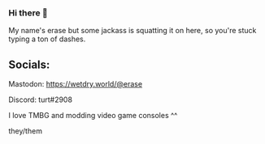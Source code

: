 ### Hi there 👋
My name's erase but some jackass is squatting it on here, so you're stuck typing a ton of dashes.

## Socials:
Mastodon: https://wetdry.world/@erase

Discord: turt#2908

I love TMBG and modding video game consoles ^^

they/them

